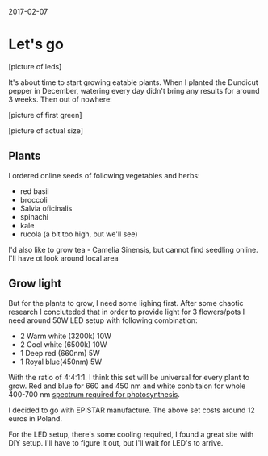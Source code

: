 2017-02-07

# Let's go

[picture of leds]

It's about time to start growing eatable plants. When I planted the Dundicut pepper in December, watering every day didn't bring any results for around  3 weeks. Then out of nowhere:

[picture of first green]

[picture of actual size]


## Plants
I ordered  online seeds of following vegetables and herbs:
* red basil
* broccoli
* Salvia oficinalis
* spinachi
* kale
* rucola (a bit too high, but we'll see)

I'd also like to grow tea - Camelia Sinensis, but cannot find seedling online. I'll have ot look around local area


## Grow light

 But for the plants to grow, I need some lighing first. After some chaotic research I concluteded that in order to provide light for 3 flowers/pots I need around 50W LED setup with following combination:
* 2 Warm white (3200k) 10W
* 2 Cool white (6500k) 10W  
* 1 Deep red (660nm) 5W
* 1 Royal blue(450nm) 5W


With the ratio of  4:4:1:1. I think  this set will be universal for every plant to grow. Red and blue for 660 and 450 nm and white conbitaion for whole 400-700 nm [spectrum required for photosynthesis].

I decided to go with EPISTAR manufacture. The above set costs around 12 euros in Poland.

For the LED setup, there's some cooling required, I found a great site with DIY setup. I'll have to figure it out, but I'll wait for LED's to arrive.


[spectrum required for photosynthesis]: http://www.eyelighting.com/_CE/pagecontent/Images/Lamp%20Technology%20Education/quality%20of%20a%20light%20source.jpg
